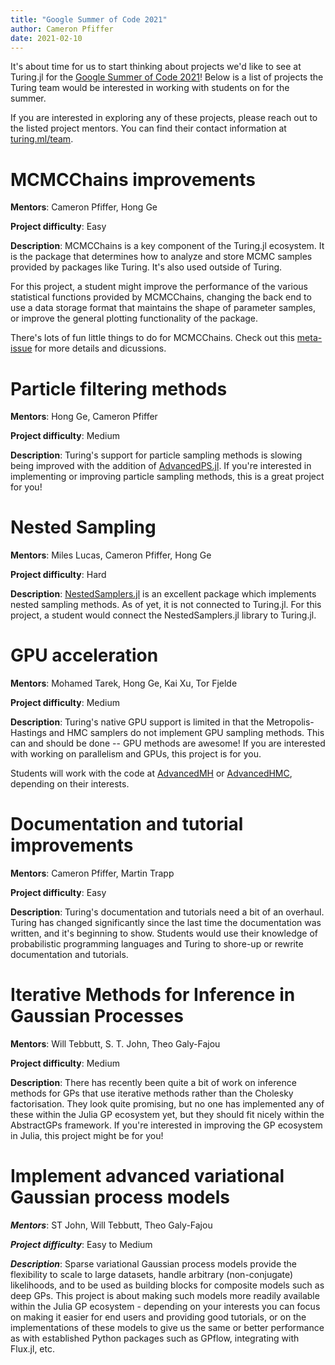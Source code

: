```yaml
---
title: "Google Summer of Code 2021"
author: Cameron Pfiffer
date: 2021-02-10
---
```


It's about time for us to start thinking about projects we'd like to see at Turing.jl for the [Google Summer of Code 2021](https://summerofcode.withgoogle.com/)! Below is a list of projects the Turing team would be interested in working with students on for the summer.

If you are interested in exploring any of these projects, please reach out to the listed project mentors. You can find their contact information at [turing.ml/team](https://turing.ml/team).

# MCMCChains improvements

**Mentors**: Cameron Pfiffer, Hong Ge

**Project difficulty**: Easy

**Description**: MCMCChains is a key component of the Turing.jl ecosystem. It is the package that determines how to analyze and store MCMC samples provided by packages like Turing. It's also used outside of Turing.

For this project, a student might improve the performance of the various statistical functions provided by MCMCChains, changing the back end to use a data storage format that maintains the shape of parameter samples, or improve the general plotting functionality of the package.

There's lots of fun little things to do for MCMCChains. Check out this [meta-issue](https://github.com/TuringLang/MCMCChains.jl/issues/246) for more details and dicussions.

# Particle filtering methods

**Mentors**: Hong Ge, Cameron Pfiffer

**Project difficulty**: Medium

**Description**: Turing's support for particle sampling methods is slowing being improved with the addition of [AdvancedPS.jl](https://github.com/TuringLang/AdvancedPS.jl). If you're interested in implementing or improving particle sampling methods, this is a great project for you!


# Nested Sampling

**Mentors**: Miles Lucas, Cameron Pfiffer, Hong Ge

**Project difficulty**: Hard

**Description**: [NestedSamplers.jl](https://github.com/TuringLang/NestedSamplers.jl) is an excellent package which implements nested sampling methods. As of yet, it is not connected to Turing.jl. For this project, a student would connect the NestedSamplers.jl library to Turing.jl.

# GPU acceleration

**Mentors**: Mohamed Tarek, Hong Ge, Kai Xu, Tor Fjelde

**Project difficulty**: Medium

**Description**: Turing's native GPU support is limited in that the Metropolis-Hastings and HMC samplers do not implement GPU sampling methods. This can and should be done -- GPU methods are awesome! If you are interested with working on parallelism and GPUs, this project is for you.

Students will work with the code at [AdvancedMH](https://github.com/TuringLang/AdvancedMH.jl) or [AdvancedHMC](https://github.com/TuringLang/AdvancedHMC.jl), depending on their interests.

# Documentation and tutorial improvements

**Mentors**: Cameron Pfiffer, Martin Trapp

**Project difficulty**: Easy

**Description**: Turing's documentation and tutorials need a bit of an overhaul. Turing has changed significantly since the last time the documentation was written, and it's beginning to show. Students would use their knowledge of probabilistic programming languages and Turing to shore-up or rewrite documentation and tutorials.

# Iterative Methods for Inference in Gaussian Processes

**Mentors**: Will Tebbutt, S. T. John, Theo Galy-Fajou

**Project difficulty**: Medium

**Description**: There has recently been quite a bit of work on inference methods for GPs that use iterative methods rather than the Cholesky factorisation. They look quite promising, but no one has implemented any of these within the Julia GP ecosystem yet, but they should fit nicely within the AbstractGPs framework. If you're interested in improving the GP ecosystem in Julia, this project might be for you!

# Implement advanced variational Gaussian process models

***Mentors***: ST John, Will Tebbutt, Theo Galy-Fajou

***Project difficulty***: Easy to Medium

***Description***:  Sparse variational Gaussian process models provide the flexibility to scale to large datasets, handle arbitrary (non-conjugate) likelihoods, and to be used as building blocks for composite models such as deep GPs. This project is about making such models more readily available within the Julia GP ecosystem - depending on your interests you can focus on making it easier for end users and providing good tutorials, or on the implementations of these models to give us the same or better performance as with established Python packages such as GPflow, integrating with Flux.jl, etc.
